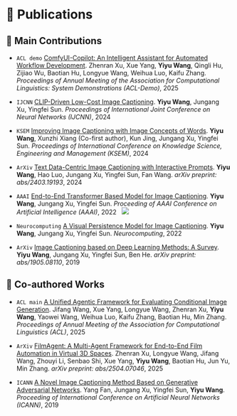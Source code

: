 # 📝 Publications 

## 🎉 Main Contributions

- ``ACL demo`` [ComfyUI-Copilot: An Intelligent Assistant for Automated Workflow Development](). Zhenran Xu, Xue Yang, **Yiyu Wang**, Qingli Hu, Zijiao Wu, Baotian Hu, Longyue Wang, Weihua Luo, Kaifu Zhang. _Proceedings of Annual Meeting of the Association for Computational Linguistics: System Demonstrations (ACL-Demo)_, 2025

- ``IJCNN`` [CLIP-Driven Low-Cost Image Captioning](https://ieeexplore.ieee.org/abstract/document/10650602). **Yiyu Wang**, Jungang Xu, Yingfei Sun. _Proceedings of International Joint Conference on Neural Networks (IJCNN)_, 2024

- ``KSEM`` [Improving Image Captioning with Image Concepts of Words](https://link.springer.com/chapter/10.1007/978-981-97-5495-3_27). **Yiyu Wang**, Xunzhi Xiang (Co-first author), Kun Jing, Jungang Xu, Yingfei Sun. _Proceedings of International Conference on Knowledge Science, Engineering and Management (KSEM)_, 2024

- ``ArXiv`` [Text Data-Centric Image Captioning with Interactive Prompts](https://arxiv.org/abs/2403.19193). **Yiyu Wang**, Hao Luo, Jungang Xu, Yingfei Sun, Fan Wang. _arXiv preprint: abs/2403.19193_, 2024

- ``AAAI`` [End-to-End Transformer Based Model for Image Captioning](https://arxiv.org/abs/2203.15350). **Yiyu Wang**, Jungang Xu, Yingfei Sun. _Proceeding of AAAI Conference on Artificial Intelligence (AAAI)_, 2022 &nbsp; [![](https://img.shields.io/github/stars/232525/PureT?style=social&label=Stars)](https://github.com/232525/PureT)

- ``Neurocomputing`` [A Visual Persistence Model for Image Captioning](https://www.sciencedirect.com/science/article/pii/S0925231221014922?via%3Dihub). **Yiyu Wang**, Jungang Xu, Yingfei Sun. _Neurocomputing_, 2022


- ``ArXiv`` [Image Captioning based on Deep Learning Methods: A Survey](https://arxiv.org/abs/1905.08110). **Yiyu Wang**, Jungang Xu, Yingfei Sun, Ben He. _arXiv preprint: abs/1905.08110_, 2019

## 🤝 Co-authored Works

- ``ACL main`` [A Unified Agentic Framework for Evaluating Conditional Image Generation](https://arxiv.org/abs/2504.07046). Jifang Wang, Xue Yang, Longyue Wang, Zhenran Xu, **Yiyu Wang**, Yaowei Wang, Weihua Luo, Kaifu Zhang, Baotian Hu, Min Zhang. _Proceedings of Annual Meeting of the Association for Computational Linguistics (ACL)_, 2025

- ``ArXiv`` [FilmAgent: A Multi-Agent Framework for End-to-End Film Automation in Virtual 3D Spaces](https://arxiv.org/abs/2501.12909). Zhenran Xu, Longyue Wang, Jifang Wang, Zhouyi Li, Senbao Shi, Xue Yang, **Yiyu Wang**, Baotian Hu, Jun Yu, Min Zhang. _arXiv preprint: abs/2504.07046_, 2025

- ``ICANN`` [A Novel Image Captioning Method Based on Generative Adversarial Networks](https://link.springer.com/chapter/10.1007/978-3-030-30490-4_23). Yang Fan, Jungang Xu, Yingfei Sun, **Yiyu Wang**. _Proceeding of International Conference on Artificial Neural Networks (ICANN)_, 2019